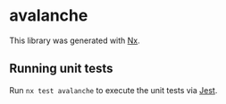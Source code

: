 # avalanche

This library was generated with [Nx](https://nx.dev).

## Running unit tests

Run `nx test avalanche` to execute the unit tests via [Jest](https://jestjs.io).
